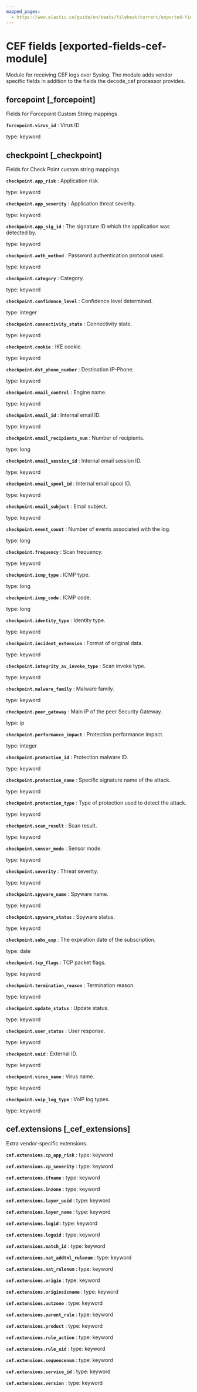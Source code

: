 ```yaml
---
mapped_pages:
  - https://www.elastic.co/guide/en/beats/filebeat/current/exported-fields-cef-module.html
---
```


# CEF fields [exported-fields-cef-module]

Module for receiving CEF logs over Syslog. The module adds vendor specific fields in addition to the fields the decode_cef processor provides.


## forcepoint [_forcepoint]

Fields for Forcepoint Custom String mappings

**`forcepoint.virus_id`**
:   Virus ID

type: keyword



## checkpoint [_checkpoint]

Fields for Check Point custom string mappings.

**`checkpoint.app_risk`**
:   Application risk.

type: keyword


**`checkpoint.app_severity`**
:   Application threat severity.

type: keyword


**`checkpoint.app_sig_id`**
:   The signature ID which the application was detected by.

type: keyword


**`checkpoint.auth_method`**
:   Password authentication protocol used.

type: keyword


**`checkpoint.category`**
:   Category.

type: keyword


**`checkpoint.confidence_level`**
:   Confidence level determined.

type: integer


**`checkpoint.connectivity_state`**
:   Connectivity state.

type: keyword


**`checkpoint.cookie`**
:   IKE cookie.

type: keyword


**`checkpoint.dst_phone_number`**
:   Destination IP-Phone.

type: keyword


**`checkpoint.email_control`**
:   Engine name.

type: keyword


**`checkpoint.email_id`**
:   Internal email ID.

type: keyword


**`checkpoint.email_recipients_num`**
:   Number of recipients.

type: long


**`checkpoint.email_session_id`**
:   Internal email session ID.

type: keyword


**`checkpoint.email_spool_id`**
:   Internal email spool ID.

type: keyword


**`checkpoint.email_subject`**
:   Email subject.

type: keyword


**`checkpoint.event_count`**
:   Number of events associated with the log.

type: long


**`checkpoint.frequency`**
:   Scan frequency.

type: keyword


**`checkpoint.icmp_type`**
:   ICMP type.

type: long


**`checkpoint.icmp_code`**
:   ICMP code.

type: long


**`checkpoint.identity_type`**
:   Identity type.

type: keyword


**`checkpoint.incident_extension`**
:   Format of original data.

type: keyword


**`checkpoint.integrity_av_invoke_type`**
:   Scan invoke type.

type: keyword


**`checkpoint.malware_family`**
:   Malware family.

type: keyword


**`checkpoint.peer_gateway`**
:   Main IP of the peer Security Gateway.

type: ip


**`checkpoint.performance_impact`**
:   Protection performance impact.

type: integer


**`checkpoint.protection_id`**
:   Protection malware ID.

type: keyword


**`checkpoint.protection_name`**
:   Specific signature name of the attack.

type: keyword


**`checkpoint.protection_type`**
:   Type of protection used to detect the attack.

type: keyword


**`checkpoint.scan_result`**
:   Scan result.

type: keyword


**`checkpoint.sensor_mode`**
:   Sensor mode.

type: keyword


**`checkpoint.severity`**
:   Threat severity.

type: keyword


**`checkpoint.spyware_name`**
:   Spyware name.

type: keyword


**`checkpoint.spyware_status`**
:   Spyware status.

type: keyword


**`checkpoint.subs_exp`**
:   The expiration date of the subscription.

type: date


**`checkpoint.tcp_flags`**
:   TCP packet flags.

type: keyword


**`checkpoint.termination_reason`**
:   Termination reason.

type: keyword


**`checkpoint.update_status`**
:   Update status.

type: keyword


**`checkpoint.user_status`**
:   User response.

type: keyword


**`checkpoint.uuid`**
:   External ID.

type: keyword


**`checkpoint.virus_name`**
:   Virus name.

type: keyword


**`checkpoint.voip_log_type`**
:   VoIP log types.

type: keyword



## cef.extensions [_cef_extensions]

Extra vendor-specific extensions.

**`cef.extensions.cp_app_risk`**
:   type: keyword


**`cef.extensions.cp_severity`**
:   type: keyword


**`cef.extensions.ifname`**
:   type: keyword


**`cef.extensions.inzone`**
:   type: keyword


**`cef.extensions.layer_uuid`**
:   type: keyword


**`cef.extensions.layer_name`**
:   type: keyword


**`cef.extensions.logid`**
:   type: keyword


**`cef.extensions.loguid`**
:   type: keyword


**`cef.extensions.match_id`**
:   type: keyword


**`cef.extensions.nat_addtnl_rulenum`**
:   type: keyword


**`cef.extensions.nat_rulenum`**
:   type: keyword


**`cef.extensions.origin`**
:   type: keyword


**`cef.extensions.originsicname`**
:   type: keyword


**`cef.extensions.outzone`**
:   type: keyword


**`cef.extensions.parent_rule`**
:   type: keyword


**`cef.extensions.product`**
:   type: keyword


**`cef.extensions.rule_action`**
:   type: keyword


**`cef.extensions.rule_uid`**
:   type: keyword


**`cef.extensions.sequencenum`**
:   type: keyword


**`cef.extensions.service_id`**
:   type: keyword


**`cef.extensions.version`**
:   type: keyword


